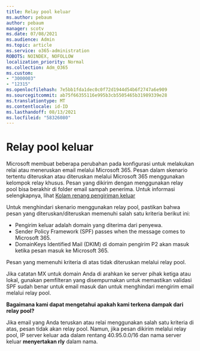 ```yaml
---
title: Relay pool keluar
ms.author: pebaum
author: pebaum
manager: scotv
ms.date: 07/08/2021
ms.audience: Admin
ms.topic: article
ms.service: o365-administration
ROBOTS: NOINDEX, NOFOLLOW
localization_priority: Normal
ms.collection: Adm_O365
ms.custom:
- "3000003"
- "12315"
ms.openlocfilehash: 7e5bb1fda1dec0c0f72d1944d54b6f2747a6e909
ms.sourcegitcommit: ab75f66355116e995b3cb5505465b31989339e28
ms.translationtype: MT
ms.contentlocale: id-ID
ms.lasthandoff: 08/13/2021
ms.locfileid: "58326080"
---
```

# <a name="outbound-relay-pool"></a>Relay pool keluar

Microsoft membuat beberapa perubahan pada konfigurasi untuk melakukan relai atau meneruskan email melalui Microsoft 365. Pesan dalam skenario tertentu diteruskan atau diteruskan melalui Microsoft 365 menggunakan kelompok relay khusus. Pesan yang dikirim dengan menggunakan relay pool bisa berakhir di folder email sampah penerima. Untuk informasi selengkapnya, lihat [Kolam renang pengiriman keluar](https://docs.microsoft.com/microsoft-365/security/office-365-security/high-risk-delivery-pool-for-outbound-messages#relay-pool)

Untuk menghindari skenario menggunakan relay pool, pastikan bahwa pesan yang diteruskan/diteruskan memenuhi salah satu kriteria berikut ini:

- Pengirim keluar adalah domain yang diterima dari penyewa.
- Sender Policy Framework (SPF) passes when the message comes to Microsoft 365.
- DomainKeys Identified Mail (DKIM) di domain pengirim P2 akan masuk ketika pesan masuk ke Microsoft 365.
 
Pesan yang memenuhi kriteria di atas tidak diteruskan melalui relay pool.

Jika catatan MX untuk domain Anda di arahkan ke server pihak ketiga atau lokal, gunakan pemfilteran yang disempurnakan untuk memastikan validasi SPF sudah benar untuk email masuk dan untuk menghindari mengirim email melalui relay pool.

**Bagaimana kami dapat mengetahui apakah kami terkena dampak dari relay pool?**

Jika email yang Anda teruskan atau relai menggunakan salah satu kriteria di atas, pesan tidak akan relay pool. Namun, jika pesan dikirim melalui relay pool, IP server keluar ada dalam rentang 40.95.0.0/16 dan nama server keluar **menyertakan rly** dalam nama.

